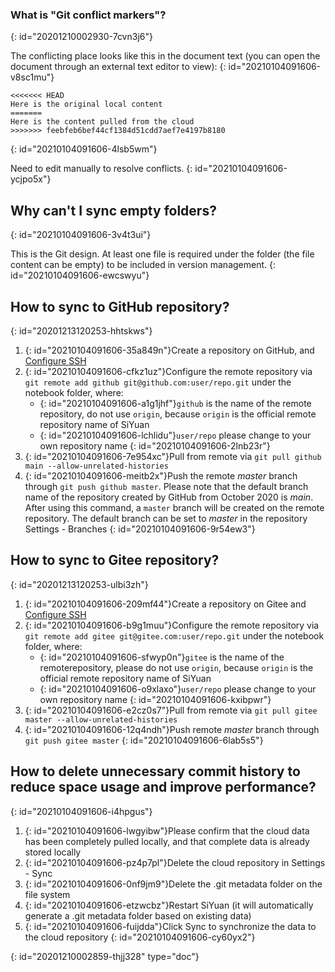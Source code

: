 ### What is "Git conflict markers"?
{: id="20201210002930-7cvn3j6"}

The conflicting place looks like this in the document text (you can open the document through an external text editor to view):
{: id="20210104091606-v8sc1mu"}

```plaintext
<<<<<<< HEAD
Here is the original local content
=======
Here is the content pulled from the cloud
>>>>>>> feebfeb6bef44cf1384d51cdd7aef7e4197b8180
```
{: id="20210104091606-4lsb5wm"}

Need to edit manually to resolve conflicts.
{: id="20210104091606-ycjpo5x"}

## Why can't I sync empty folders?
{: id="20210104091606-3v4t3ui"}

This is the Git design. At least one file is required under the folder (the file content can be empty) to be included in version management.
{: id="20210104091606-ewcswyu"}

## How to sync to GitHub repository?
{: id="20201213120253-hhtskws"}

1. {: id="20210104091606-35a849n"}Create a repository on GitHub, and [Configure SSH](https://docs.github.com/en/free-pro-team@latest/github/authenticating-to-github/connecting-to-github-with-ssh)
2. {: id="20210104091606-cfkz1uz"}Configure the remote repository via `git remote add github git@github.com:user/repo.git` under the notebook folder, where:
   * {: id="20210104091606-a1g1jhf"}`github` is the name of the remote repository, do not use `origin`, because `origin` is the official remote repository name of SiYuan
   * {: id="20210104091606-lchlidu"}`user/repo` please change to your own repository name
   {: id="20210104091606-2lnb23r"}
3. {: id="20210104091606-7e954xc"}Pull from remote via `git pull github main --allow-unrelated-histories`
4. {: id="20210104091606-meitb2x"}Push the remote *master* branch through `git push github master`. Please note that the default branch name of the repository created by GitHub from October 2020 is *main*. After using this command, a `master` branch will be created on the remote repository. The default branch can be set to *master* in the repository Settings - Branches
{: id="20210104091606-9r54ew3"}

## How to sync to Gitee repository?
{: id="20201213120253-ulbi3zh"}

1. {: id="20210104091606-209mf44"}Create a repository on Gitee and [Configure SSH](https://gitee.com/help/articles/4191)
2. {: id="20210104091606-b9g1muu"}Configure the remote repository via `git remote add gitee git@gitee.com:user/repo.git` under the notebook folder, where:
   * {: id="20210104091606-sfwyp0n"}`gitee` is the name of the remoterepository, please do not use `origin`, because `origin` is the official remote repository name of SiYuan
   * {: id="20210104091606-o9xlaxo"}`user/repo` please change to your own repository name
   {: id="20210104091606-kxibpwr"}
3. {: id="20210104091606-e2cz0s7"}Pull from remote via `git pull gitee master --allow-unrelated-histories`
4. {: id="20210104091606-12q4ndh"}Push remote *master* branch through `git push gitee master`
{: id="20210104091606-6lab5s5"}

## How to delete unnecessary commit history to reduce space usage and improve performance?
{: id="20210104091606-i4hpgus"}

1. {: id="20210104091606-lwgyibw"}Please confirm that the cloud data has been completely pulled locally, and that complete data is already stored locally
2. {: id="20210104091606-pz4p7pl"}Delete the cloud repository in Settings - Sync
3. {: id="20210104091606-0nf9jm9"}Delete the .git metadata folder on the file system
4. {: id="20210104091606-etzwcbz"}Restart SiYuan (it will automatically generate a .git metadata folder based on existing data)
5. {: id="20210104091606-fuijdda"}Click Sync to synchronize the data to the cloud repository
{: id="20210104091606-cy60yx2"}


{: id="20201210002859-thjj328" type="doc"}
